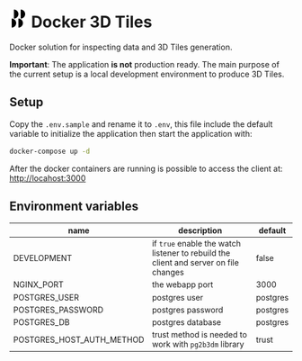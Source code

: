 # <img src="./static/img/logo.svg" height="32" /> Docker 3D Tiles

Docker solution for inspecting data and 3D Tiles generation.

**Important**: The application **is not** production ready. The main purpose of the current setup is a local development environment to produce 3D Tiles.

## Setup

Copy the `.env.sample` and rename it to `.env`, this file include the default variable to initialize the application then start the application with:

```bash
docker-compose up -d
```

After the docker containers are running is possible to access the client at: [http://locahost:3000](http://locahost:3000)

## Environment variables

name | description | default
--- | --- | ---
DEVELOPMENT | if `true` enable the watch listener to rebuild the client and server on file changes | false
NGINX_PORT | the webapp port | 3000
POSTGRES_USER | postgres user | postgres
POSTGRES_PASSWORD | postgres password | postgres
POSTGRES_DB | postgres database | postgres
POSTGRES_HOST_AUTH_METHOD | trust method is needed to work with `pg2b3dm` library | trust
